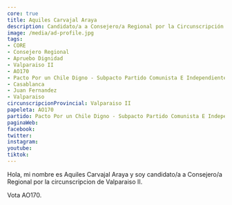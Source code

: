 ```yaml
---
core: true
title: Aquiles Carvajal Araya
description: Candidato/a a Consejero/a Regional por la Circunscripción de Valparaiso II
image: /media/ad-profile.jpg
tags:
- CORE
- Consejero Regional
- Apruebo Dignidad
- Valparaiso II
- AO170
- Pacto Por un Chile Digno - Subpacto Partido Comunista E Independientes - Partido Comunista De Chile
- Casablanca
- Juan Fernandez
- Valparaiso
circunscripcionProvincial: Valparaiso II
papeleta: AO170
partido: Pacto Por un Chile Digno - Subpacto Partido Comunista E Independientes - Partido Comunista De Chile
paginaWeb:
facebook:
twitter:
instagram:
youtube:
tiktok:
---
```

Hola, mi nombre es Aquiles Carvajal Araya y soy candidato/a a Consejero/a Regional por la circunscripcion de Valparaiso II.

Vota AO170.